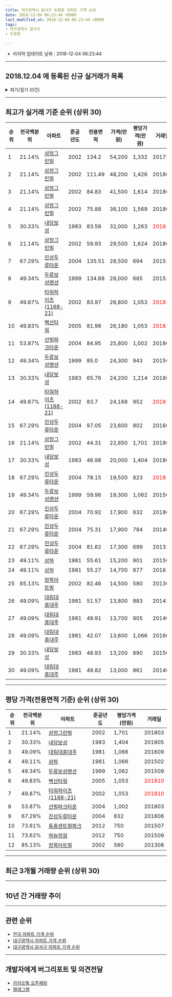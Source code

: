 ```yaml
---
title: 대구광역시 달서구 두류동 아파트 가격 순위
date: 2018-12-04 06:23:44 +0900
last_modified_at: 2018-12-04 06:23:44 +0900
tags:
- 대구광역시 달서구
- 두류동

---
```


* 마지막 업데이트 날짜 : 2018-12-04 06:23:44

---

## 2018.12.04 에 등록된 신규 실거래가 목록

<details>
<summary>펴기/접기 (0건)</summary>
<div markdown="1">

|아파트|전국백분위|준공년도|전용면적|가격(만원)|평당가격(만원)|거래일|
|---|---|---|---|---|---|---|
|없음|||||||


</div>
</details>

---

## 최고가 실거래 기준 순위 (상위 30)


|순위|전국백분위|아파트|준공년도|전용면적|가격(만원)|평당가격(만원)|거래일|
|---|---|---|---|---|---|---|---|
|1|21.14%|[삼정그린빌](https://search.naver.com/search.naver?query=%EB%8C%80%EA%B5%AC%EA%B4%91%EC%97%AD%EC%8B%9C+%EB%8B%AC%EC%84%9C%EA%B5%AC+%EB%91%90%EB%A5%98%EB%8F%99+%EC%82%BC%EC%A0%95%EA%B7%B8%EB%A6%B0%EB%B9%8C)|2002|134.2|54,200|1,332|201710|
|2|21.14%|[삼정그린빌](https://search.naver.com/search.naver?query=%EB%8C%80%EA%B5%AC%EA%B4%91%EC%97%AD%EC%8B%9C+%EB%8B%AC%EC%84%9C%EA%B5%AC+%EB%91%90%EB%A5%98%EB%8F%99+%EC%82%BC%EC%A0%95%EA%B7%B8%EB%A6%B0%EB%B9%8C)|2002|111.49|48,200|1,426|201801|
|3|21.14%|[삼정그린빌](https://search.naver.com/search.naver?query=%EB%8C%80%EA%B5%AC%EA%B4%91%EC%97%AD%EC%8B%9C+%EB%8B%AC%EC%84%9C%EA%B5%AC+%EB%91%90%EB%A5%98%EB%8F%99+%EC%82%BC%EC%A0%95%EA%B7%B8%EB%A6%B0%EB%B9%8C)|2002|84.83|41,500|1,614|201806|
|4|21.14%|[삼정그린빌](https://search.naver.com/search.naver?query=%EB%8C%80%EA%B5%AC%EA%B4%91%EC%97%AD%EC%8B%9C+%EB%8B%AC%EC%84%9C%EA%B5%AC+%EB%91%90%EB%A5%98%EB%8F%99+%EC%82%BC%EC%A0%95%EA%B7%B8%EB%A6%B0%EB%B9%8C)|2002|75.88|36,100|1,569|201806|
|5|30.33%|[내당보성](https://search.naver.com/search.naver?query=%EB%8C%80%EA%B5%AC%EA%B4%91%EC%97%AD%EC%8B%9C+%EB%8B%AC%EC%84%9C%EA%B5%AC+%EB%91%90%EB%A5%98%EB%8F%99+%EB%82%B4%EB%8B%B9%EB%B3%B4%EC%84%B1)|1983|83.58|32,000|1,263|<span style="color:red">201811</span>|
|6|21.14%|[삼정그린빌](https://search.naver.com/search.naver?query=%EB%8C%80%EA%B5%AC%EA%B4%91%EC%97%AD%EC%8B%9C+%EB%8B%AC%EC%84%9C%EA%B5%AC+%EB%91%90%EB%A5%98%EB%8F%99+%EC%82%BC%EC%A0%95%EA%B7%B8%EB%A6%B0%EB%B9%8C)|2002|59.93|29,500|1,624|201808|
|7|67.29%|[진성두류타운](https://search.naver.com/search.naver?query=%EB%8C%80%EA%B5%AC%EA%B4%91%EC%97%AD%EC%8B%9C+%EB%8B%AC%EC%84%9C%EA%B5%AC+%EB%91%90%EB%A5%98%EB%8F%99+%EC%A7%84%EC%84%B1%EB%91%90%EB%A5%98%ED%83%80%EC%9A%B4)|2004|135.51|28,500|694|201512|
|8|49.34%|[두류보성맨션](https://search.naver.com/search.naver?query=%EB%8C%80%EA%B5%AC%EA%B4%91%EC%97%AD%EC%8B%9C+%EB%8B%AC%EC%84%9C%EA%B5%AC+%EB%91%90%EB%A5%98%EB%8F%99+%EB%91%90%EB%A5%98%EB%B3%B4%EC%84%B1%EB%A7%A8%EC%85%98)|1999|134.88|28,000|685|201510|
|9|49.87%|[타워하이츠(1168-21)](https://search.naver.com/search.naver?query=%EB%8C%80%EA%B5%AC%EA%B4%91%EC%97%AD%EC%8B%9C+%EB%8B%AC%EC%84%9C%EA%B5%AC+%EB%91%90%EB%A5%98%EB%8F%99+%ED%83%80%EC%9B%8C%ED%95%98%EC%9D%B4%EC%B8%A0%281168-21%29)|2002|83.97|26,800|1,053|<span style="color:red">201810</span>|
|10|49.83%|[벽산타워](https://search.naver.com/search.naver?query=%EB%8C%80%EA%B5%AC%EA%B4%91%EC%97%AD%EC%8B%9C+%EB%8B%AC%EC%84%9C%EA%B5%AC+%EB%91%90%EB%A5%98%EB%8F%99+%EB%B2%BD%EC%82%B0%ED%83%80%EC%9B%8C)|2005|81.98|26,180|1,053|<span style="color:red">201810</span>|
|11|53.87%|[선빌파크타운](https://search.naver.com/search.naver?query=%EB%8C%80%EA%B5%AC%EA%B4%91%EC%97%AD%EC%8B%9C+%EB%8B%AC%EC%84%9C%EA%B5%AC+%EB%91%90%EB%A5%98%EB%8F%99+%EC%84%A0%EB%B9%8C%ED%8C%8C%ED%81%AC%ED%83%80%EC%9A%B4)|2004|84.95|25,800|1,002|201803|
|12|49.34%|[두류보성맨션](https://search.naver.com/search.naver?query=%EB%8C%80%EA%B5%AC%EA%B4%91%EC%97%AD%EC%8B%9C+%EB%8B%AC%EC%84%9C%EA%B5%AC+%EB%91%90%EB%A5%98%EB%8F%99+%EB%91%90%EB%A5%98%EB%B3%B4%EC%84%B1%EB%A7%A8%EC%85%98)|1999|85.0|24,300|943|201504|
|13|30.33%|[내당보성](https://search.naver.com/search.naver?query=%EB%8C%80%EA%B5%AC%EA%B4%91%EC%97%AD%EC%8B%9C+%EB%8B%AC%EC%84%9C%EA%B5%AC+%EB%91%90%EB%A5%98%EB%8F%99+%EB%82%B4%EB%8B%B9%EB%B3%B4%EC%84%B1)|1983|65.76|24,200|1,214|201805|
|14|49.87%|[타워하이츠(1168-21)](https://search.naver.com/search.naver?query=%EB%8C%80%EA%B5%AC%EA%B4%91%EC%97%AD%EC%8B%9C+%EB%8B%AC%EC%84%9C%EA%B5%AC+%EB%91%90%EB%A5%98%EB%8F%99+%ED%83%80%EC%9B%8C%ED%95%98%EC%9D%B4%EC%B8%A0%281168-21%29)|2002|83.7|24,168|952|<span style="color:red">201810</span>|
|15|67.29%|[진성두류타운](https://search.naver.com/search.naver?query=%EB%8C%80%EA%B5%AC%EA%B4%91%EC%97%AD%EC%8B%9C+%EB%8B%AC%EC%84%9C%EA%B5%AC+%EB%91%90%EB%A5%98%EB%8F%99+%EC%A7%84%EC%84%B1%EB%91%90%EB%A5%98%ED%83%80%EC%9A%B4)|2004|97.05|23,600|802|201604|
|16|21.14%|[삼정그린빌](https://search.naver.com/search.naver?query=%EB%8C%80%EA%B5%AC%EA%B4%91%EC%97%AD%EC%8B%9C+%EB%8B%AC%EC%84%9C%EA%B5%AC+%EB%91%90%EB%A5%98%EB%8F%99+%EC%82%BC%EC%A0%95%EA%B7%B8%EB%A6%B0%EB%B9%8C)|2002|44.31|22,850|1,701|201803|
|17|30.33%|[내당보성](https://search.naver.com/search.naver?query=%EB%8C%80%EA%B5%AC%EA%B4%91%EC%97%AD%EC%8B%9C+%EB%8B%AC%EC%84%9C%EA%B5%AC+%EB%91%90%EB%A5%98%EB%8F%99+%EB%82%B4%EB%8B%B9%EB%B3%B4%EC%84%B1)|1983|46.98|20,000|1,404|201805|
|18|67.29%|[진성두류타운](https://search.naver.com/search.naver?query=%EB%8C%80%EA%B5%AC%EA%B4%91%EC%97%AD%EC%8B%9C+%EB%8B%AC%EC%84%9C%EA%B5%AC+%EB%91%90%EB%A5%98%EB%8F%99+%EC%A7%84%EC%84%B1%EB%91%90%EB%A5%98%ED%83%80%EC%9A%B4)|2004|78.15|19,500|823|<span style="color:red">201810</span>|
|19|49.34%|[두류보성맨션](https://search.naver.com/search.naver?query=%EB%8C%80%EA%B5%AC%EA%B4%91%EC%97%AD%EC%8B%9C+%EB%8B%AC%EC%84%9C%EA%B5%AC+%EB%91%90%EB%A5%98%EB%8F%99+%EB%91%90%EB%A5%98%EB%B3%B4%EC%84%B1%EB%A7%A8%EC%85%98)|1999|59.96|19,300|1,062|201509|
|20|67.29%|[진성두류타운](https://search.naver.com/search.naver?query=%EB%8C%80%EA%B5%AC%EA%B4%91%EC%97%AD%EC%8B%9C+%EB%8B%AC%EC%84%9C%EA%B5%AC+%EB%91%90%EB%A5%98%EB%8F%99+%EC%A7%84%EC%84%B1%EB%91%90%EB%A5%98%ED%83%80%EC%9A%B4)|2004|70.92|17,900|832|201806|
|21|67.29%|[진성두류타운](https://search.naver.com/search.naver?query=%EB%8C%80%EA%B5%AC%EA%B4%91%EC%97%AD%EC%8B%9C+%EB%8B%AC%EC%84%9C%EA%B5%AC+%EB%91%90%EB%A5%98%EB%8F%99+%EC%A7%84%EC%84%B1%EB%91%90%EB%A5%98%ED%83%80%EC%9A%B4)|2004|75.31|17,900|784|201403|
|22|67.29%|[진성두류타운](https://search.naver.com/search.naver?query=%EB%8C%80%EA%B5%AC%EA%B4%91%EC%97%AD%EC%8B%9C+%EB%8B%AC%EC%84%9C%EA%B5%AC+%EB%91%90%EB%A5%98%EB%8F%99+%EC%A7%84%EC%84%B1%EB%91%90%EB%A5%98%ED%83%80%EC%9A%B4)|2004|81.62|17,300|699|201310|
|23|49.11%|[삼하](https://search.naver.com/search.naver?query=%EB%8C%80%EA%B5%AC%EA%B4%91%EC%97%AD%EC%8B%9C+%EB%8B%AC%EC%84%9C%EA%B5%AC+%EB%91%90%EB%A5%98%EB%8F%99+%EC%82%BC%ED%95%98)|1981|55.61|15,200|901|201504|
|24|49.11%|[삼하](https://search.naver.com/search.naver?query=%EB%8C%80%EA%B5%AC%EA%B4%91%EC%97%AD%EC%8B%9C+%EB%8B%AC%EC%84%9C%EA%B5%AC+%EB%91%90%EB%A5%98%EB%8F%99+%EC%82%BC%ED%95%98)|1981|55.27|14,700|877|201610|
|25|85.13%|[장목아트빌](https://search.naver.com/search.naver?query=%EB%8C%80%EA%B5%AC%EA%B4%91%EC%97%AD%EC%8B%9C+%EB%8B%AC%EC%84%9C%EA%B5%AC+%EB%91%90%EB%A5%98%EB%8F%99+%EC%9E%A5%EB%AA%A9%EC%95%84%ED%8A%B8%EB%B9%8C)|2002|82.46|14,500|580|201308|
|26|49.09%|[대림대흥대주](https://search.naver.com/search.naver?query=%EB%8C%80%EA%B5%AC%EA%B4%91%EC%97%AD%EC%8B%9C+%EB%8B%AC%EC%84%9C%EA%B5%AC+%EB%91%90%EB%A5%98%EB%8F%99+%EB%8C%80%EB%A6%BC%EB%8C%80%ED%9D%A5%EB%8C%80%EC%A3%BC)|1981|51.57|13,800|883|201412|
|27|49.09%|[대림대흥대주](https://search.naver.com/search.naver?query=%EB%8C%80%EA%B5%AC%EA%B4%91%EC%97%AD%EC%8B%9C+%EB%8B%AC%EC%84%9C%EA%B5%AC+%EB%91%90%EB%A5%98%EB%8F%99+%EB%8C%80%EB%A6%BC%EB%8C%80%ED%9D%A5%EB%8C%80%EC%A3%BC)|1981|49.91|13,700|905|201407|
|28|49.09%|[대림대흥대주](https://search.naver.com/search.naver?query=%EB%8C%80%EA%B5%AC%EA%B4%91%EC%97%AD%EC%8B%9C+%EB%8B%AC%EC%84%9C%EA%B5%AC+%EB%91%90%EB%A5%98%EB%8F%99+%EB%8C%80%EB%A6%BC%EB%8C%80%ED%9D%A5%EB%8C%80%EC%A3%BC)|1981|42.07|13,600|1,066|201609|
|29|30.33%|[내당보성](https://search.naver.com/search.naver?query=%EB%8C%80%EA%B5%AC%EA%B4%91%EC%97%AD%EC%8B%9C+%EB%8B%AC%EC%84%9C%EA%B5%AC+%EB%91%90%EB%A5%98%EB%8F%99+%EB%82%B4%EB%8B%B9%EB%B3%B4%EC%84%B1)|1983|48.93|13,200|890|201507|
|30|49.09%|[대림대흥대주](https://search.naver.com/search.naver?query=%EB%8C%80%EA%B5%AC%EA%B4%91%EC%97%AD%EC%8B%9C+%EB%8B%AC%EC%84%9C%EA%B5%AC+%EB%91%90%EB%A5%98%EB%8F%99+%EB%8C%80%EB%A6%BC%EB%8C%80%ED%9D%A5%EB%8C%80%EC%A3%BC)|1981|49.82|13,000|861|201405|


---

## 평당 가격(전용면적 기준) 순위 (상위 30)


|순위|전국백분위|아파트|준공년도|평당가격(만원)|거래일|
|---|---|---|---|---|---|
|1|21.14%|[삼정그린빌](https://search.naver.com/search.naver?query=%EB%8C%80%EA%B5%AC%EA%B4%91%EC%97%AD%EC%8B%9C+%EB%8B%AC%EC%84%9C%EA%B5%AC+%EB%91%90%EB%A5%98%EB%8F%99+%EC%82%BC%EC%A0%95%EA%B7%B8%EB%A6%B0%EB%B9%8C)|2002|1,701|201803|
|2|30.33%|[내당보성](https://search.naver.com/search.naver?query=%EB%8C%80%EA%B5%AC%EA%B4%91%EC%97%AD%EC%8B%9C+%EB%8B%AC%EC%84%9C%EA%B5%AC+%EB%91%90%EB%A5%98%EB%8F%99+%EB%82%B4%EB%8B%B9%EB%B3%B4%EC%84%B1)|1983|1,404|201805|
|3|49.09%|[대림대흥대주](https://search.naver.com/search.naver?query=%EB%8C%80%EA%B5%AC%EA%B4%91%EC%97%AD%EC%8B%9C+%EB%8B%AC%EC%84%9C%EA%B5%AC+%EB%91%90%EB%A5%98%EB%8F%99+%EB%8C%80%EB%A6%BC%EB%8C%80%ED%9D%A5%EB%8C%80%EC%A3%BC)|1981|1,066|201609|
|4|49.11%|[삼하](https://search.naver.com/search.naver?query=%EB%8C%80%EA%B5%AC%EA%B4%91%EC%97%AD%EC%8B%9C+%EB%8B%AC%EC%84%9C%EA%B5%AC+%EB%91%90%EB%A5%98%EB%8F%99+%EC%82%BC%ED%95%98)|1981|1,066|201502|
|5|49.34%|[두류보성맨션](https://search.naver.com/search.naver?query=%EB%8C%80%EA%B5%AC%EA%B4%91%EC%97%AD%EC%8B%9C+%EB%8B%AC%EC%84%9C%EA%B5%AC+%EB%91%90%EB%A5%98%EB%8F%99+%EB%91%90%EB%A5%98%EB%B3%B4%EC%84%B1%EB%A7%A8%EC%85%98)|1999|1,062|201509|
|6|49.83%|[벽산타워](https://search.naver.com/search.naver?query=%EB%8C%80%EA%B5%AC%EA%B4%91%EC%97%AD%EC%8B%9C+%EB%8B%AC%EC%84%9C%EA%B5%AC+%EB%91%90%EB%A5%98%EB%8F%99+%EB%B2%BD%EC%82%B0%ED%83%80%EC%9B%8C)|2005|1,053|<span style="color:red">201810</span>|
|7|49.87%|[타워하이츠(1168-21)](https://search.naver.com/search.naver?query=%EB%8C%80%EA%B5%AC%EA%B4%91%EC%97%AD%EC%8B%9C+%EB%8B%AC%EC%84%9C%EA%B5%AC+%EB%91%90%EB%A5%98%EB%8F%99+%ED%83%80%EC%9B%8C%ED%95%98%EC%9D%B4%EC%B8%A0%281168-21%29)|2002|1,053|<span style="color:red">201810</span>|
|8|53.87%|[선빌파크타운](https://search.naver.com/search.naver?query=%EB%8C%80%EA%B5%AC%EA%B4%91%EC%97%AD%EC%8B%9C+%EB%8B%AC%EC%84%9C%EA%B5%AC+%EB%91%90%EB%A5%98%EB%8F%99+%EC%84%A0%EB%B9%8C%ED%8C%8C%ED%81%AC%ED%83%80%EC%9A%B4)|2004|1,002|201803|
|9|67.29%|[진성두류타운](https://search.naver.com/search.naver?query=%EB%8C%80%EA%B5%AC%EA%B4%91%EC%97%AD%EC%8B%9C+%EB%8B%AC%EC%84%9C%EA%B5%AC+%EB%91%90%EB%A5%98%EB%8F%99+%EC%A7%84%EC%84%B1%EB%91%90%EB%A5%98%ED%83%80%EC%9A%B4)|2004|832|201806|
|10|73.61%|[동흥센트럴파크](https://search.naver.com/search.naver?query=%EB%8C%80%EA%B5%AC%EA%B4%91%EC%97%AD%EC%8B%9C+%EB%8B%AC%EC%84%9C%EA%B5%AC+%EB%91%90%EB%A5%98%EB%8F%99+%EB%8F%99%ED%9D%A5%EC%84%BC%ED%8A%B8%EB%9F%B4%ED%8C%8C%ED%81%AC)|2012|750|201507|
|11|73.62%|[하늘정원](https://search.naver.com/search.naver?query=%EB%8C%80%EA%B5%AC%EA%B4%91%EC%97%AD%EC%8B%9C+%EB%8B%AC%EC%84%9C%EA%B5%AC+%EB%91%90%EB%A5%98%EB%8F%99+%ED%95%98%EB%8A%98%EC%A0%95%EC%9B%90)|2012|750|201509|
|12|85.13%|[장목아트빌](https://search.naver.com/search.naver?query=%EB%8C%80%EA%B5%AC%EA%B4%91%EC%97%AD%EC%8B%9C+%EB%8B%AC%EC%84%9C%EA%B5%AC+%EB%91%90%EB%A5%98%EB%8F%99+%EC%9E%A5%EB%AA%A9%EC%95%84%ED%8A%B8%EB%B9%8C)|2002|580|201308|


---

## 최근 3개월 거래량 순위 (상위 30)


<div style="width:100%;">
    <canvas id="deal_count_ranking" height="250"></canvas>
</div>


<script>
new Chart(document.getElementById("deal_count_ranking"), {
    type: 'horizontalBar',
    data: {
        labels: ['내당보성', '삼정그린빌', '삼하', '타워하이츠(1168-21)', '진성두류타운', '벽산타워'],
        datasets: [{
            label: '실거래 수',
            data: [9, 3, 3, 2, 1, 1],
            borderColor: "rgba(255, 0, 128, 1)",
            backgroundColor: "rgba(255, 0, 128, 0.5)",
            fill: false,
        }]
    },
    options: {
        responsive: true,
        title: {
            display: true,
            text: '최근 3개월 거래량 순위'
        },
        tooltips: {
            mode: 'index',
            intersect: false,
            callbacks: {
                title: function(tooltipItems, data) {
                    return "실거래 수:";
                },
                label: function(tooltipItem, data) {
                    return data.labels[tooltipItem.index] + ": " + tooltipItem.xLabel;
                }
            }
        },
        hover: {
            mode: 'nearest',
            intersect: true
        },
        scales: {
            xAxes: [{
                display: true,
                scaleLabel: {
                    display: true,
                    labelString: '실거래 수'
                },
                ticks: {
                    suggestedMin: 0,
                }
            }],
            yAxes: [{
                display: true,
                ticks: {
                    autoSkip: false,
                    callback: function(value, index, values) {
                        if (value.length > 15)
                            return value.substr(0, 13) + "...";
                        else
                            return value;
                    }
                },
                scaleLabel: {
                    display: false,
                }
            }]
        }
    }
});

</script>


---

## 10년 간 거래량 추이


<div style="width:100%;">
    <canvas id="deal_progress" height="250"></canvas>
</div>

<script>
new Chart(document.getElementById("deal_progress"), {
    type: 'line',
    data: {
        labels: ['200812','200901','200902','200903','200904','200905','200906','200907','200908','200909','200910','200911','200912','201001','201002','201003','201004','201005','201006','201007','201008','201009','201010','201011','201012','201101','201102','201103','201104','201105','201106','201107','201108','201109','201110','201111','201112','201201','201202','201203','201204','201205','201206','201207','201208','201209','201210','201211','201212','201301','201302','201303','201304','201305','201306','201307','201308','201309','201310','201311','201312','201401','201402','201403','201404','201405','201406','201407','201408','201409','201410','201411','201412','201501','201502','201503','201504','201505','201506','201507','201508','201509','201510','201511','201512','201601','201602','201603','201604','201605','201606','201607','201608','201609','201610','201611','201612','201701','201702','201703','201704','201705','201706','201707','201708','201709','201710','201711','201712','201801','201802','201803','201804','201805','201806','201807','201808','201809','201810','201811','201812'],
        datasets: [{
            label: '실거래 수',
            pointRadius: 1,
            data: [4, 4, 7, 13, 13, 10, 10, 16, 8, 17, 13, 10, 9, 10, 11, 14, 22, 11, 10, 7, 4, 6, 9, 12, 3, 10, 14, 14, 19, 10, 16, 13, 11, 14, 13, 16, 12, 6, 15, 16, 18, 10, 11, 19, 10, 18, 13, 7, 7, 11, 11, 15, 12, 14, 12, 6, 7, 4, 18, 8, 4, 9, 18, 11, 11, 7, 5, 11, 7, 10, 12, 15, 14, 11, 12, 14, 12, 11, 8, 38, 12, 30, 12, 8, 6, 4, 5, 3, 5, 6, 2, 10, 15, 7, 8, 9, 5, 2, 6, 12, 7, 12, 10, 11, 21, 10, 13, 10, 6, 13, 14, 17, 11, 14, 13, 6, 9, 8, 10, 9, 0],
            borderColor: "rgba(255, 201, 14, 1)",
            backgroundColor: "rgba(255, 201, 14, 0.5)",
            fill: true,
        }]
    },
    options: {
        responsive: true,
        title: {
            display: true,
            text: '10년간 거래량 추이'
        },
        tooltips: {
            mode: 'index',
            intersect: false,
        },
        hover: {
            mode: 'nearest',
            intersect: true
        },
        scales: {
            xAxes: [{
                display: true,
                scaleLabel: {
                    display: true,
                    labelString: '년/월'
                }
            }],
            yAxes: [{
                display: true,
                ticks: {
                    suggestedMin: 0,
                },
                scaleLabel: {
                    display: true,
                    labelString: '실거래 수'
                }
            }]
        }
    }
});

</script>


---

## 관련 순위

- [전국 아파트 가격 순위](https://inasie.github.io/apt-ranking/전국)
- [대구광역시 아파트 가격 순위](https://inasie.github.io/apt-ranking/대구광역시)
- [대구광역시 달서구 아파트 가격 순위](https://inasie.github.io/apt-ranking/대구광역시-달서구)


---

## 개발자에게 버그리포트 및 의견전달

- [카카오톡 오픈채팅](https://open.kakao.com/o/gLJUAP4)
- [텔레그램](https://t.me/inasie)

